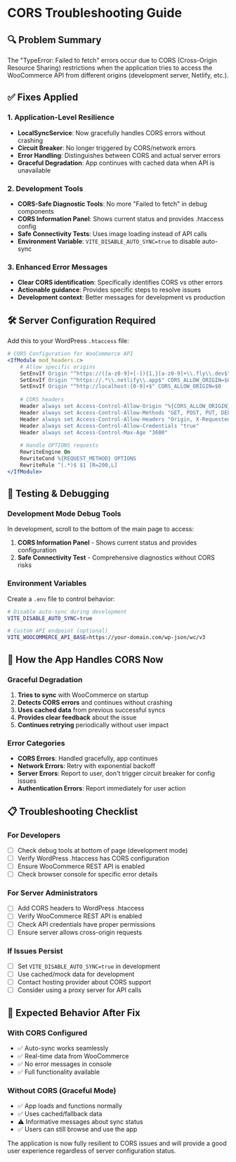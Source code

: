 # CORS Troubleshooting Guide

## 🔍 Problem Summary

The "TypeError: Failed to fetch" errors occur due to CORS (Cross-Origin Resource Sharing) restrictions when the application tries to access the WooCommerce API from different origins (development server, Netlify, etc.).

## ✅ Fixes Applied

### 1. **Application-Level Resilience**

- **LocalSyncService**: Now gracefully handles CORS errors without crashing
- **Circuit Breaker**: No longer triggered by CORS/network errors
- **Error Handling**: Distinguishes between CORS and actual server errors
- **Graceful Degradation**: App continues with cached data when API is unavailable

### 2. **Development Tools**

- **CORS-Safe Diagnostic Tools**: No more "Failed to fetch" in debug components
- **CORS Information Panel**: Shows current status and provides .htaccess config
- **Safe Connectivity Tests**: Uses image loading instead of API calls
- **Environment Variable**: `VITE_DISABLE_AUTO_SYNC=true` to disable auto-sync

### 3. **Enhanced Error Messages**

- **Clear CORS identification**: Specifically identifies CORS vs other errors
- **Actionable guidance**: Provides specific steps to resolve issues
- **Development context**: Better messages for development vs production

## 🛠️ Server Configuration Required

Add this to your WordPress `.htaccess` file:

```apache
# CORS Configuration for WooCommerce API
<IfModule mod_headers.c>
    # Allow specific origins
    SetEnvIf Origin "^https://([a-z0-9]+[-]){1,}[a-z0-9]+\\.fly\\.dev$" CORS_ALLOW_ORIGIN=$0
    SetEnvIf Origin "^https://.*\\.netlify\\.app$" CORS_ALLOW_ORIGIN=$0
    SetEnvIf Origin "^http://localhost:[0-9]+$" CORS_ALLOW_ORIGIN=$0
    
    # CORS headers
    Header always set Access-Control-Allow-Origin "%{CORS_ALLOW_ORIGIN}e" env=CORS_ALLOW_ORIGIN
    Header always set Access-Control-Allow-Methods "GET, POST, PUT, DELETE, OPTIONS"
    Header always set Access-Control-Allow-Headers "Origin, X-Requested-With, Content-Type, Accept, Authorization"
    Header always set Access-Control-Allow-Credentials "true"
    Header always set Access-Control-Max-Age "3600"
    
    # Handle OPTIONS requests
    RewriteEngine On
    RewriteCond %{REQUEST_METHOD} OPTIONS
    RewriteRule ^(.*)$ $1 [R=200,L]
</IfModule>
```

## 🧪 Testing & Debugging

### Development Mode Debug Tools

In development, scroll to the bottom of the main page to access:

1. **CORS Information Panel** - Shows current status and provides configuration
2. **Safe Connectivity Test** - Comprehensive diagnostics without CORS risks

### Environment Variables

Create a `.env` file to control behavior:

```bash
# Disable auto-sync during development
VITE_DISABLE_AUTO_SYNC=true

# Custom API endpoint (optional)
VITE_WOOCOMMERCE_API_BASE=https://your-domain.com/wp-json/wc/v3
```

## 🔄 How the App Handles CORS Now

### Graceful Degradation
1. **Tries to sync** with WooCommerce on startup
2. **Detects CORS errors** and continues without crashing
3. **Uses cached data** from previous successful syncs
4. **Provides clear feedback** about the issue
5. **Continues retrying** periodically without user impact

### Error Categories
- **CORS Errors**: Handled gracefully, app continues
- **Network Errors**: Retry with exponential backoff
- **Server Errors**: Report to user, don't trigger circuit breaker for config issues
- **Authentication Errors**: Report immediately for user action

## 📋 Troubleshooting Checklist

### For Developers
- [ ] Check debug tools at bottom of page (development mode)
- [ ] Verify WordPress .htaccess has CORS configuration
- [ ] Ensure WooCommerce REST API is enabled
- [ ] Check browser console for specific error details

### For Server Administrators
- [ ] Add CORS headers to WordPress .htaccess
- [ ] Verify WooCommerce REST API is enabled
- [ ] Check API credentials have proper permissions
- [ ] Ensure server allows cross-origin requests

### If Issues Persist
- [ ] Set `VITE_DISABLE_AUTO_SYNC=true` in development
- [ ] Use cached/mock data for development
- [ ] Contact hosting provider about CORS support
- [ ] Consider using a proxy server for API calls

## 🎯 Expected Behavior After Fix

### With CORS Configured
- ✅ Auto-sync works seamlessly
- ✅ Real-time data from WooCommerce
- ✅ No error messages in console
- ✅ Full functionality available

### Without CORS (Graceful Mode)
- ✅ App loads and functions normally
- ✅ Uses cached/fallback data
- ⚠️ Informative messages about sync status
- ✅ Users can still browse and use the app

The application is now fully resilient to CORS issues and will provide a good user experience regardless of server configuration status.
